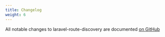 ```yaml
---
title: Changelog
weight: 6
---
```


All notable changes to laravel-route-discovery are documented [on GitHub](https://github.com/spatie/laravel-route-discovery/blob/main/CHANGELOG.md)
